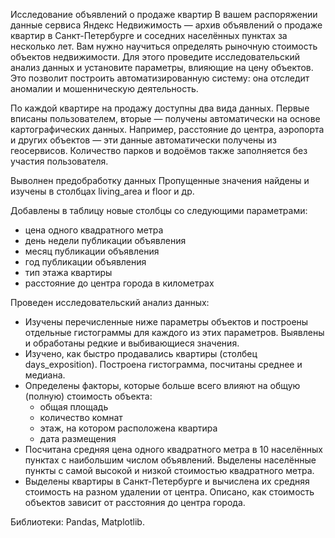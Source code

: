 Исследование объявлений о продаже квартир
В вашем распоряжении данные сервиса Яндекс Недвижимость — архив объявлений о продаже квартир в Санкт-Петербурге и соседних населённых пунктах за несколько лет. 
Вам нужно научиться определять рыночную стоимость объектов недвижимости. Для этого проведите исследовательский анализ данных и установите параметры, влияющие на цену объектов.
Это позволит построить автоматизированную систему: она отследит аномалии и мошенническую деятельность.

По каждой квартире на продажу доступны два вида данных. Первые вписаны пользователем, вторые — получены автоматически на основе картографических данных. 
Например, расстояние до центра, аэропорта и других объектов — эти данные автоматически получены из геосервисов. Количество парков и водоёмов также заполняется без участия пользователя.


Выволнен предобработку данных
Пропущенные значения найдены и изучены в столбцах living_area и floor  и др.

Добавлены в таблицу новые столбцы со следующими параметрами:
- цена одного квадратного метра
- день недели публикации объявления
- месяц публикации объявления
- год публикации объявления
- тип этажа квартиры
- расстояние до центра города в километрах

 Проведен исследовательский анализ данных:
- Изучены перечисленные ниже параметры объектов и построены отдельные гистограммы для каждого из этих параметров. Выявлены и обработаны редкие и выбивающиеся значения.
- Изучено, как быстро продавались квартиры (столбец days_exposition). Построена гистограмма, посчитаны среднее и медиана.
- Определены факторы, которые больше всего влияют на общую (полную) стоимость объекта:
  - общая площадь
  - количество комнат
  - этаж, на котором расположена квартира 
  - дата размещения 
- Посчитана средняя цена одного квадратного метра в 10 населённых пунктах с наибольшим числом объявлений. Выделены населённые пункты с самой высокой и низкой стоимостью квадратного метра.
- Выделены квартиры в Санкт-Петербурге и вычислена их средняя стоимость на разном удалении от центра. Описано, как стоимость объектов зависит от расстояния до центра города.


Библиотеки: Pandas, Matplotlib.
